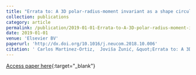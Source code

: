 ```yaml
---
title: "Errata to: A 3D polar-radius-moment invariant as a shape circularity measure"
collection: publications
category: article
permalink: /publication/2019-01-01-Errata-to-A-3D-polar-radius-moment-invariant-as-a-shape-circularity-measure
date: 2019-01-01
venue: 'Elsevier BV'
paperurl: 'http://dx.doi.org/10.1016/j.neucom.2018.10.006'
citation: ' Carlos Martinez-Ortiz,  Joviša Žunić, &quot;Errata to: A 3D polar-radius-moment invariant as a shape circularity measure.&quot; Elsevier BV, 2019.'
---
```

[Access paper here](http://dx.doi.org/10.1016/j.neucom.2018.10.006){:target="_blank"}
